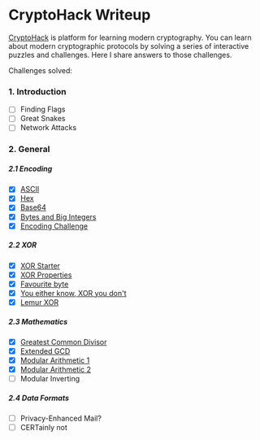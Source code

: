 # CryptoHack Writeup
[CryptoHack](https://cryptohack.org/) is platform for learning modern cryptography. You can learn about modern cryptographic protocols by solving a series of interactive puzzles and challenges.
Here I share answers to those challenges.

Challenges solved:
### 1. Introduction
- [ ] Finding Flags
- [ ] Great Snakes
- [ ] Network Attacks
### 2. General
##### 2.1 Encoding
- [x] [ASCII](https://github.com/stwater20/cryptohack/blob/master/General/Encoding/ASCII.py)
- [x] [Hex](https://github.com/stwater20/cryptohack/blob/master/General/Encoding/Hex.py)
- [x] [Base64](https://github.com/stwater20/cryptohack/blob/master/General/Encoding/Base64.py)
- [x] [Bytes and Big Integers](https://github.com/stwater20/cryptohack/blob/master/General/Encoding/Bytes_and_Big_Integer.py)
- [x] [Encoding Challenge](https://github.com/stwater20/cryptohack/blob/master/General/Encoding/Encoding_Challenge.py)
##### 2.2 XOR
- [x] [XOR Starter](https://github.com/stwater20/cryptohack/blob/master/General/XOR/XOR_Starter.py)
- [x] [XOR Properties](https://github.com/stwater20/cryptohack/blob/master/General/XOR/XOR_Properties.py)
- [x] [Favourite byte](https://github.com/stwater20/cryptohack/blob/master/General/XOR/Favourite_byte.py)
- [x] [You either know, XOR you don't](https://github.com/stwater20/cryptohack/blob/master/General/XOR/You_either_know_XOR_you_don't.py)
- [x] [Lemur XOR](https://github.com/stwater20/cryptohack/blob/master/General/XOR/Lemur_XOR.py)
##### 2.3 Mathematics
- [x] [Greatest Common Divisor](https://github.com/stwater20/cryptohack/blob/master/General/MATHEMATICS/Greatest_Common_Divisor.py)
- [x] [Extended GCD](https://github.com/stwater20/cryptohack/blob/master/General/MATHEMATICS/Extended_GCD.py)
- [x] [Modular Arithmetic 1](https://github.com/stwater20/cryptohack/blob/master/General/MATHEMATICS/Modular_Arithmetic_1.py)
- [x] [Modular Arithmetic 2](https://github.com/stwater20/cryptohack/blob/master/General/MATHEMATICS/Modular_Arithmetic_2.py)
- [ ] Modular Inverting
##### 2.4 Data Formats
- [ ] Privacy-Enhanced Mail?
- [ ] CERTainly not
